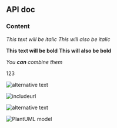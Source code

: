 ## API doc

### Content

*This text will be italic*
_This will also be italic_

**This text will be bold**
__This will also be bold__

_You **can** combine them_

123

![alternative text](http://www.plantuml.com/plantuml/proxy?src=https://raw.githubusercontent.com/KITSIlyaMiflig/Markdown-test/master/diagram1.uml?t=1)

![includeurl](http://plantuml.com/plantuml/proxy?src=https://raw.githubusercontent.com/KITSIlyaMiflig/Markdown-test/master/diagram2.uml)

![alternative text](http://plantuml.com/plantuml/proxy?src=https://raw.githubusercontent.com/KITSIlyaMiflig/Markdown-test/master/diagram2.uml)

![PlantUML model](http://plantuml.com/plantuml/proxy?src=https://raw.githubusercontent.com/KITSIlyaMiflig/Markdown-test/master/diagram2.uml?t=1)
